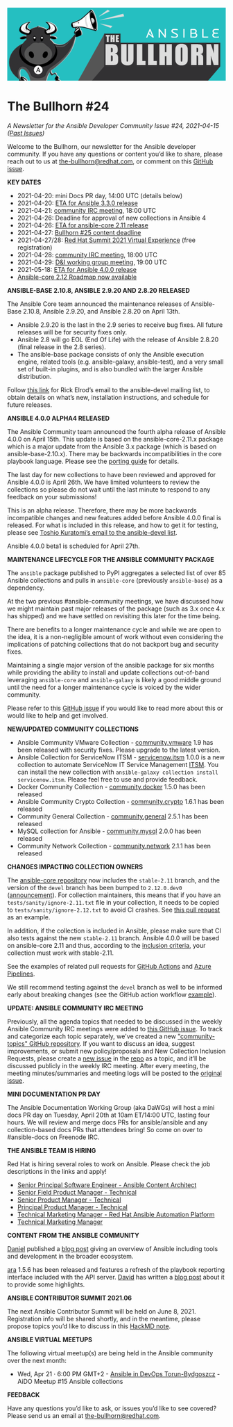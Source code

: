 ![](../assets/img/bullhorn-banner-teal.png)

# The Bullhorn #24

*A Newsletter for the Ansible Developer Community*
*Issue #24, 2021-04-15 ([Past Issues](https://us19.campaign-archive.com/home/?u=56d874e027110e35dea0e03c1&id=d6635f5420))*

Welcome to the Bullhorn, our newsletter for the Ansible developer community. If you have any questions or content you’d like to share, please reach out to us at the-bullhorn@redhat.com, or comment on this [GitHub issue](https://github.com/ansible/community/issues/546).

**KEY DATES**

* 2021-04-20: mini Docs PR day, 14:00 UTC (details below)
* 2021-04-20: [ETA for Ansible 3.3.0 release](https://docs.ansible.com/ansible/devel/roadmap/COLLECTIONS_3_0.html)
* 2021-04-21: [community IRC meeting](https://github.com/ansible/community/issues/539), 18:00 UTC
* 2021-04-26: Deadline for approval of new collections in Ansible 4
* 2021-04-26: [ETA for ansible-core 2.11 release](https://docs.ansible.com/ansible-core/devel/roadmap/ROADMAP_2_11.html)
* 2021-04-27: [Bullhorn #25 content deadline](https://github.com/ansible/community/issues/546)
* 2021-04-27/28: [Red Hat Summit 2021 Virtual Experience](https://www.redhat.com/en/summit) (free registration)
* 2021-04-28: [community IRC meeting](https://github.com/ansible/community/issues/539), 18:00 UTC
* 2021-04-29: [D&I working group meeting](https://github.com/ansible/community/issues/577), 19:00 UTC
* 2021-05-18: [ETA for Ansible 4.0.0 release](https://docs.ansible.com/ansible/devel/roadmap/COLLECTIONS_4.html)
* [Ansible-core 2.12 Roadmap now available](https://docs.ansible.com/ansible-core/devel/roadmap/ROADMAP_2_12.html)

**ANSIBLE-BASE 2.10.8, ANSIBLE 2.9.20 AND 2.8.20 RELEASED**

The Ansible Core team announced the maintenance releases of Ansible-Base 2.10.8, Ansible 2.9.20, and Ansible 2.8.20 on April 13th.

* Ansible 2.9.20 is the last in the 2.9 series to receive bug fixes. All future releases will be for security fixes only.
* Ansible 2.8 will go EOL (End Of Life) with the release of Ansible 2.8.20 (final release in the 2.8 series).
* The ansible-base package consists of only the Ansible execution engine, related tools (e.g. ansible-galaxy, ansible-test), and a very small set of built-in plugins, and is also bundled with the larger Ansible distribution.

Follow [this link](https://groups.google.com/g/ansible-devel/c/sXx569SuWEY) for Rick Elrod’s email to the ansible-devel mailing list, to obtain details on what’s new, installation instructions, and schedule for future releases.

**ANSIBLE 4.0.0 ALPHA4 RELEASED**

The Ansible Community team announced the fourth alpha release of Ansible 4.0.0 on April 15th. This update is based on the ansible-core-2.11.x package which is a major update from the Ansible 3.x package (which is based on ansible-base-2.10.x). There may be backwards incompatibilities in the core playbook language. Please see the [porting guide](https://docs.ansible.com/ansible/devel/porting_guides/porting_guide_4.html) for details.

The last day for new collections to have been reviewed and approved for Ansible 4.0.0 is April 26th. We have limited volunteers to review the collections so please do not wait until the last minute to respond to any feedback on your submissions!

This is an alpha release. Therefore, there may be more backwards incompatible changes and new features added before Ansible 4.0.0 final is released. For what is included in this release, and how to get it for testing, please see [Toshio Kuratomi’s email to the ansible-devel list](https://groups.google.com/g/ansible-devel/c/jv0_r3kEcWQ).

Ansible 4.0.0 beta1 is scheduled for April 27th.

**MAINTENANCE LIFECYCLE FOR THE ANSIBLE COMMUNITY PACKAGE**

The ``ansible`` package published to PyPI aggregates a selected list of over 85 Ansible collections and pulls in ``ansible-core`` (previously ``ansible-base``) as a dependency.

At the two previous #ansible-community meetings, we have discussed how we might maintain past major releases of the package (such as 3.x once 4.x has shipped) and we have settled on revisiting this later for the time being.

There are benefits to a longer maintenance cycle and while we are open to the idea, it is a non-negligible amount of work without even considering the implications of patching collections that do not backport bug and security fixes.

Maintaining a single major version of the ansible package for six months while providing the ability to install and update collections out-of-band leveraging `ansible-core` and `ansible-galaxy` is likely a good middle ground until the need for a longer maintenance cycle is voiced by the wider community.

Please refer to this [GitHub issue](https://github.com/ansible-community/community-topics/issues/1) if you would like to read more about this or would like to help and get involved.

**NEW/UPDATED COMMUNITY COLLECTIONS**

* Ansible Community VMware Collection - [community.vmware](https://galaxy.ansible.com/community/vmware) 1.9 has been released with security fixes. Please upgrade to the latest version.
* Ansible Collection for ServiceNow ITSM - [servicenow.itsm](https://galaxy.ansible.com/servicenow/itsm) 1.0.0 is a new collection to automate ServiceNow IT Service Management [ITSM](https://www.servicenow.com/products/itsm.html). You can install the new collection with `ansible-galaxy collection install servicenow.itsm`. Please feel free to use and provide feedback.
* Docker Community Collection - [community.docker](https://galaxy.ansible.com/community/docker) 1.5.0 has been released
* Ansible Community Crypto Collection - [community.crypto](https://galaxy.ansible.com/community/crypto) 1.6.1 has been released
* Community General Collection - [community.general](https://galaxy.ansible.com/community/general) 2.5.1 has been released
* MySQL collection for Ansible - [community.mysql](https://galaxy.ansible.com/community/mysql) 2.0.0 has been released
* Community Network Collection - [community.network](https://galaxy.ansible.com/community/network) 2.1.1 has been released

**CHANGES IMPACTING COLLECTION OWNERS**

The [ansible-core repository](https://github.com/ansible/ansible) now includes the `stable-2.11` branch, and the version of the `devel` branch has been bumped to `2.12.0.dev0` ([announcement](https://github.com/ansible-collections/overview/issues/45#issuecomment-813821100)). For collection maintainers, this means that if you have an `tests/sanity/ignore-2.11.txt` file in your collection, it needs to be copied to `tests/sanity/ignore-2.12.txt` to avoid CI crashes. See [this pull request](https://github.com/ansible-collections/cisco.nxos/pull/275) as an example.

In addition, if the collection is included in Ansible, please make sure that CI also tests against the new `stable-2.11` branch. Ansible 4.0.0 will be based on ansible-core 2.11 and thus, according to the [inclusion criteria](https://github.com/ansible-collections/overview/blob/main/collection_requirements.rst), your collection must work with stable-2.11.

See the examples of related pull requests for [GitHub Actions](https://github.com/ansible-collections/community.hrobot/pull/12) and [Azure Pipelines](https://github.com/ansible-collections/community.crypto/pull/214).

We still recommend testing against the `devel` branch as well to be informed early about breaking changes (see the GitHub action workflow [example](https://github.com/ansible-collections/collection_template/blob/main/.github/workflows/ansible-test.yml)).

**UPDATE: ANSIBLE COMMUNITY IRC MEETING**

Previously, all the agenda topics that needed to be discussed in the weekly Ansible Community IRC meetings were added to [this GitHub issue](https://github.com/ansible/community/issues/539). To track and categorize each topic separately, we've created a new ["community-topics" GitHub repository](https://github.com/ansible-community/community-topics/). If you want to discuss an idea, suggest improvements, or submit new policy/proposals and New Collection Inclusion Requests, please create a [new issue](https://github.com/ansible-community/community-topics/issues) in the [repo](https://github.com/ansible-community/community-topics/) as a topic, and it’ll be discussed publicly in the weekly IRC meeting. After every meeting, the meeting minutes/summaries and meeting logs will be posted to the [original issue](https://github.com/ansible/community/issues/539).

**MINI DOCUMENTATION PR DAY**

The Ansible Documentation Working Group (aka DaWGs) will host a mini docs PR day on Tuesday, April 20th at 10am ET/14:00 UTC, lasting four hours. We will review and merge docs PRs for ansible/ansible and any collection-based docs PRs that attendees bring! So come on over to #ansible-docs on Freenode IRC.

**THE ANSIBLE TEAM IS HIRING**

Red Hat is hiring several roles to work on Ansible. Please check the job descriptions in the links and apply!

* [Senior Principal Software Engineer - Ansible Content Architect](https://us-redhat.icims.com/jobs/85283/senior-principal-software-engineer---ansible-content-architect/job)
* [Senior Field Product Manager - Technical](https://us-redhat.icims.com/jobs/82489/senior-product-manager---technical/job)
* [Senior Product Manager - Technical](https://us-redhat.icims.com/jobs/82490/senior-product-manager---technical/job)
* [Principal Product Manager - Technical](https://us-redhat.icims.com/jobs/86158/principal-product-manager---technical/job)
* [Technical Marketing Manager - Red Hat Ansible Automation Platform](https://global-redhat.icims.com/jobs/82487/technical-marketing-manager---red-hat-ansible-automation-platform/job)
* [Technical Marketing Manager](https://us-redhat.icims.com/jobs/82006/technical-marketing-manager/job)

**CONTENT FROM THE ANSIBLE COMMUNITY**

[Daniel](https://github.com/daniel-wtd/) published a [blog post](https://blog.while-true-do.io/ansible-overview/) giving an overview of Ansible including tools and development in the broader ecosystem.

[ara](https://ara.recordsansible.org/) 1.5.6 has been released and features a refresh of the playbook reporting interface included with the API server. [David](https://twitter.com/dmsimard) has written a [blog post](https://ara.recordsansible.org/blog/2021/04/15/announcing-the-release-of-ara-1.5.6/) about it to provide some highlights. 

**ANSIBLE CONTRIBUTOR SUMMIT 2021.06**

The next Ansible Contributor Summit will be held on June 8, 2021. Registration info will be shared shortly, and in the meantime, please propose topics you’d like to discuss in this [HackMD note](https://hackmd.io/@ansible-community/contrib-summit-202106).

**ANSIBLE VIRTUAL MEETUPS**

The following virtual meetup(s) are being held in the Ansible community over the next month:

* Wed, Apr 21 · 6:00 PM GMT+2 - [Ansible in DevOps Torun-Bydgoszcz](https://www.meetup.com/Ansible-in-DevOps-Torun-Bydgoszcz/events/276022444/) - AiDO Meetup #15 Ansible collections

**FEEDBACK**

Have any questions you’d like to ask, or issues you’d like to see covered? Please send us an email at the-bullhorn@redhat.com.

